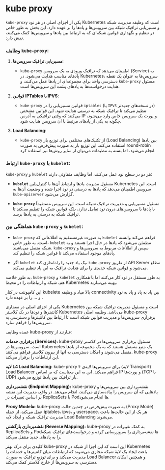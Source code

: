 
# kube proxy

`kube-proxy` یکی از اجزای اصلی در هر نود Kubernetes است که وظیفه مدیریت شبکه و مسیریابی ترافیک شبکه بین سرویس‌ها و پادها را بر عهده دارد. این بخش به طور خاص در تنظیم و نگهداری قوانین شبکه‌ای که به ارتباط بین پادها و سرویس‌ها کمک می‌کنند، نقش دارد.

### وظایف `kube-proxy`:
1. **مسیریابی ترافیک سرویس‌ها**:
   - `kube-proxy` اطمینان می‌دهد که ترافیک ورودی به یک سرویس (Service) به پادهای مناسب هدایت می‌شود. در Kubernetes، سرویس‌ها به عنوان یک نقطه دسترسی واحد برای مجموعه‌ای از پادها عمل می‌کنند، و `kube-proxy` مسئول هدایت درخواست‌ها به پادهای پشت این سرویس‌ها است.

2. **قوانین IPTables یا IPVS**:
   - `kube-proxy` قوانین مسیریابی را در `iptables` (یا `IPVS` در نسخه‌های جدیدتر) تنظیم می‌کند تا ترافیک شبکه به درستی هدایت شود. این قوانین مشخص می‌کنند که وقتی ترافیکی به آدرس IP و پورت یک سرویس خاص وارد می‌شود، چگونه به یکی از پادهای مرتبط با آن سرویس هدایت شود.

3. **Load Balancing**:
   - `kube-proxy` از تکنیک‌های مختلفی برای توزیع بار (Load Balancing) بین پادها استفاده می‌کند. این توزیع بار به صورت پیش‌فرض به صورت round-robin انجام می‌شود، اما بسته به تنظیمات می‌توان از سایر روش‌ها نیز استفاده کرد.

### ارتباط `kube-proxy` با `kubelet`:
`kube-proxy` و `kubelet` هر دو در سطح نود عمل می‌کنند، اما وظایف متفاوتی دارند:

- **`kubelet`** مسئول مدیریت پادها و ارتباط آن‌ها با کنترل‌پلین Kubernetes است. این سرویس اطمینان می‌دهد که پادها به درستی در نود اجرا شده و وضعیت آن‌ها به `kube-apiserver` گزارش می‌شود.

- **`kube-proxy`** مسئول مسیریابی و مدیریت ترافیک شبکه است. این سرویس مستقیماً با پادها یا سرویس‌های درون نود تعامل ندارد، بلکه قوانین شبکه را تنظیم می‌کند تا ترافیک شبکه به درستی به پادها برسد.

### هماهنگی بین `kube-proxy` و `kubelet`:
- `kube-proxy` به صورت غیرمستقیم به اطلاعاتی که `kubelet` فراهم می‌کند وابسته است. به طور خاص، `kubelet` مطمئن می‌شود که پادها در حال اجرا هستند و به شبکه متصل می‌باشند. `kube-proxy` سپس از اطلاعات مربوط به سرویس‌ها و پادهای موجود استفاده می‌کند تا قوانین شبکه را تنظیم کند.
  
- اگر `kubelet` یک پاد جدید را راه‌اندازی کند، `kube-proxy` از طریق API Server مطلع می‌شود و قوانین شبکه جدیدی را برای هدایت ترافیک به این پاد تنظیم می‌کند.

به طور خلاصه، `kube-proxy` و `kubelet` به طور مستقل در نود کار می‌کنند اما با همکاری هم، شبکه و ارتباطات را در محیط Kubernetes بهینه می‌سازند.




این کامپوننت در کنار kubelete بالا میاد و وظیفه connectivity بین پاد به پاد و پاد به نود و ... را بر عهده دارد .


یکی از اجزای اصلی در معماری Kubernetes است و مسئول مدیریت ترافیک شبکه بین کانتینرها و نودها در یک کلاستر Kubernetes می‌باشد. وظیفه اصلی kube-proxy برقراری سرویس‌ها و مدیریت قوانین شبکه است تا ارتباط بین کانتینرها و دسترسی به سرویس‌ها را فراهم سازد.

عمده وظایف kube-proxy عبارتند از:

**برقراری خدمات (Services):** kube-proxy مسئول برقراری سرویس‌ها در کلاستر است. سرویس‌ها در Kubernetes یک منبع مستقل هستند که به یک مجموعه از پادها متصل می‌شوند و امکان دسترسی به آنها از بیرون کلاستر فراهم می‌کنند. kube-proxy این ارتباطات را برقرار می‌کند.

**لایه L4 Load Balancing:** kube-proxy برای سرویس‌ها لایه‌ی ۴ (لایه Transport) Load Balancer فراهم می‌کند. این به این معناست که بر اساس IP و پورت‌ها (TCP یا UDP) بار ترافیک بین پادها توزیع می‌شود.

**نقشه‌برداری (Endpoint Mapping):** kube-proxy نقشه‌برداری بین سرویس‌ها و پادهایی که آن سرویس را پیاده‌سازی می‌کنند، انجام می‌دهد. در واقع، مدیریت این نقشه بر اساس تغییرات در ReplicaSets یا Podها انجام می‌شود.

**Proxy Modeها:** kube-proxy به صورت پیش‌فرض در چندین حالت (Proxy Mode) عمل می‌کند، از جمله iptables، ipvs، و userspace. هر یک از این حالت‌ها باعث مدیریت ترافیک شبکه و ایجاد لایه Load Balancing می‌شوند.

**نقشه‌برداری بازگشتی (Reverse Mapping):** kube-proxy به کمک تغییرات در ReplicaSets و Podها نقشه‌برداری را به‌روزرسانی کرده و درخواست‌های ترافیک شبکه را به پادهای جدید منتقل می‌کند.

کلیدی برای درک بهتر kube-proxy این است که این اجزا از شبکه در Kubernetes باعث ایجاد یک لایهٔ شبکه مجازی می‌شوند که ارتباطات میان کانتینرها و خدمات را مدیریت می‌کند و برای توزیع ترافیک به صورت Load Balancer و همچنین امکان دسترسی به سرویس‌ها از خارج کلاستر کمک می‌کند.
